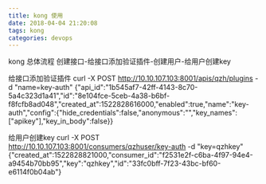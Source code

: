 ```yaml
---
title: kong 使用
date: 2018-04-04 21:20:08
tags: kong
categories: devops
---
```



kong 总体流程
创建接口-给接口添加验证插件-创建用户-给用户创建key

给接口添加验证插件
curl -X POST http://10.10.107.103:8001/apis/qzh/plugins -d "name=key-auth"
{"api_id":"1b545af7-42ff-4143-8c70-5a4c323d1a41","id":"8e104fce-5ceb-4a38-b6bf-f8fcfb8ad048","created_at":1522828616000,"enabled":true,"name":"key-auth","config":{"hide_credentials":false,"anonymous":"","key_names":["apikey"],"key_in_body":false}}

给用户创建key
curl -X POST http://10.10.107.103:8001/consumers/qzhuser/key-auth -d "key=qzhkey"
{"created_at":1522828821000,"consumer_id":"f2531e2f-c6ba-4f97-94e4-a9454b70bb95","key":"qzhkey","id":"33fc0bff-7f23-43bc-bf60-e6114f0b04ab"}

